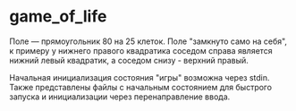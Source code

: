 # game_of_life

Поле — прямоугольник 80 на 25 клеток.
Поле "замкнуто само на себя", к примеру у нижнего правого квадратика соседом справа является нижний левый квадратик, а соседом снизу - верхний правый.

Начальная инициализация состояния "игры" возможна через stdin. Также представлены файлы с начальным состоянием для быстрого запуска и инициализации через перенаправление ввода.
